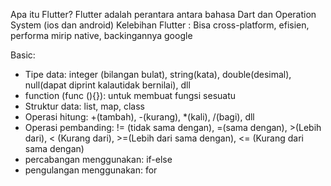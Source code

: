 Apa itu Flutter? Flutter adalah perantara antara bahasa Dart dan Operation System (ios dan android)
Kelebihan Flutter : Bisa cross-platform, efisien, performa mirip native, backingannya google

Basic:
- Tipe data: integer (bilangan bulat), string(kata), double(desimal), null(dapat diprint kalautidak bernilai), dll
- function (func <nama>(){}): untuk membuat fungsi sesuatu
- Struktur data: list, map, class
- Operasi hitung: +(tambah), -(kurang), *(kali), /(bagi), dll
- Operasi pembanding: != (tidak sama dengan), =(sama dengan), >(Lebih dari), < (Kurang dari), >=(Lebih dari sama dengan), <= (Kurang dari sama dengan)
- percabangan menggunakan: if-else
- pengulangan menggunakan: for
